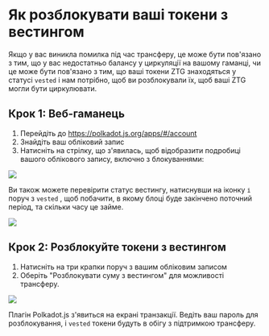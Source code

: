 # Як розблокувати ваші токени з вестингом

Якщо у вас виникла помилка під час трансферу, це може бути пов'язано з тим, що у вас недостатньо балансу у циркуляції на вашому гаманці, чи це може бути пов'язано з тим, що ваші токени ZTG знаходяться у статусі `vested` і нам потрібно, щоб ви розблокували їх, щоб ваші ZTG могли бути циркулювати.

## Крок 1: Веб-гаманець

1. Перейдіть до https://polkadot.js.org/apps/#/account
2. Знайдіть ваш обліковий запис
3. Натисніть на стрілку, що з'явилась, щоб відобразити подробиці вашого облікового запису, включно з блокуваннями:

![](../../static/img/dropdown.png)

Ви також можете перевірити статус вестингу, натиснувши на іконку `і` поруч з `vested` , щоб побачити, в якому блоці буде закінчено поточний період, та скільки часу це займе.

![](../../static/img/vested.png)

## Крок 2: Розблокуйте токени з вестингом

1. Натисніть на три крапки поруч з вашим обліковим записом
2. Оберіть "Розблокувати суму з вестингом" для можливості трансферу.

![](../../static/img/unlock.png)

Плагін Polkadot.js з'явиться на екрані транзакції. Ведіть ваш пароль для розблокування, і `vested` токени будуть в обігу з підтримкою трансферу.
